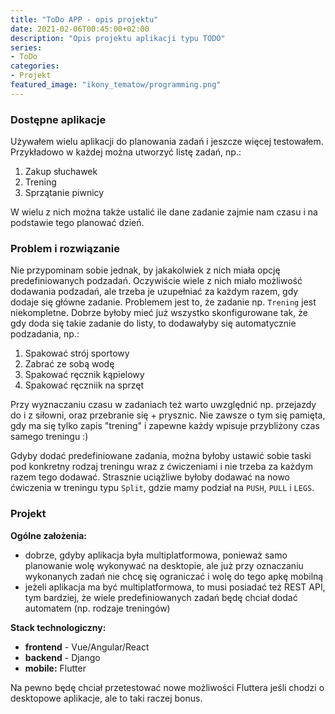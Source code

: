 ```yaml
---
title: "ToDo APP - opis projektu"
date: 2021-02-06T00:45:00+02:00
description: "Opis projektu aplikacji typu TODO"
series:
- ToDo
categories:
- Projekt
featured_image: "ikony_tematow/programming.png"
---
```

### Dostępne aplikacje

Używałem wielu aplikacji do planowania zadań i jeszcze więcej testowałem.
Przykładowo w każdej można utworzyć listę zadań, np.:

1. Zakup słuchawek
2. Trening
3. Sprzątanie piwnicy

W wielu z nich można także ustalić ile dane zadanie zajmie nam czasu i na podstawie tego planować dzień.

### Problem i rozwiązanie

Nie przypominam sobie jednak, by jakakolwiek z nich miała opcję predefiniowanych podzadań.
Oczywiście wiele z nich miało możliwość dodawania podzadań, ale trzeba je uzupełniać za każdym razem, gdy dodaje się główne zadanie.
Problemem jest to, że zadanie np. `Trening` jest niekompletne.
Dobrze byłoby mieć już wszystko skonfigurowane tak, że gdy doda się takie zadanie do listy, to dodawałyby się automatycznie podzadania, np.:

1. Spakować strój sportowy
2. Zabrać ze sobą wodę
3. Spakować ręcznik kąpielowy
4. Spakować ręczniik na sprzęt

Przy wyznaczaniu czasu w zadaniach też warto uwzględnić np. przejazdy do i z siłowni, oraz przebranie się + prysznic.
Nie zawsze o tym się pamięta, gdy ma się tylko zapis "trening" i zapewne każdy wpisuje przybliżony czas samego treningu :)

Gdyby dodać predefiniowane zadania, można byłoby ustawić sobie taski pod konkretny rodzaj treningu wraz z ćwiczeniami i nie trzeba za każdym razem tego dodawać.
Strasznie uciążliwe byłoby dodawać na nowo ćwiczenia w treningu typu `Split`, gdzie mamy podział na `PUSH`, `PULL` i `LEGS`.


### Projekt

**Ogólne założenia:** 
- dobrze, gdyby aplikacja była multiplatformowa, ponieważ samo planowanie wolę wykonywać na desktopie, ale już przy oznaczaniu wykonanych zadań nie chcę się ograniczać i wolę do tego apkę mobilną
- jeżeli aplikacja ma być multiplatformowa, to musi posiadać też REST API, tym bardziej, że wiele predefiniowanych zadań będę chciał dodać automatem (np. rodzaje treningów)

**Stack technologiczny:**

- **frontend** - Vue/Angular/React
- **backend** - Django 
- **mobile:** Flutter

Na pewno będę chciał przetestować nowe możliwości Fluttera jeśli chodzi o desktopowe aplikacje, ale to taki raczej bonus.